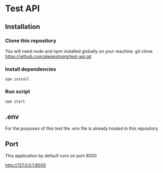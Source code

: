  # Test API

## Installation

### Clone this repository
You will need node and npm installed globally on your machine.
    git clone https://github.com/alejandroirg/test-api.git

### Install dependencies
    npm install

### Run script
    npm start

## .env
For the purposes of this test the .env file is already hosted in this repository

## Port
This application by default runs on port 8000 

http://127.0.0.1:8000

